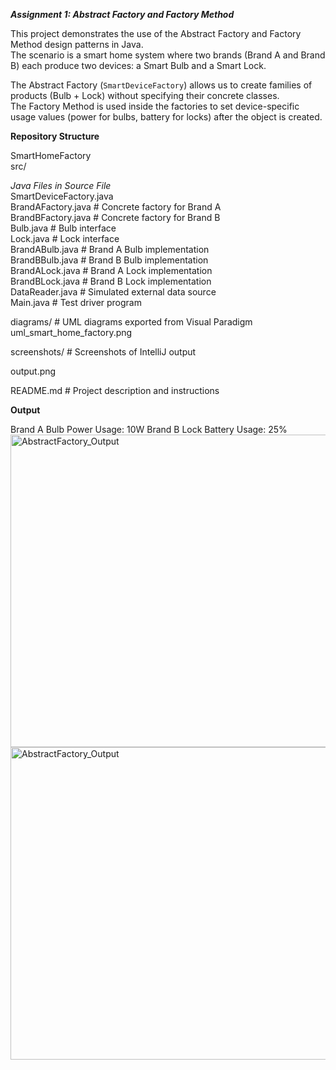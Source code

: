 ***Assignment 1: Abstract Factory and Factory Method***

This project demonstrates the use of the Abstract Factory and Factory Method design patterns in Java.  
The scenario is a smart home system where two brands (Brand A and Brand B) each produce two devices: a Smart Bulb and a Smart Lock.  

The Abstract Factory (`SmartDeviceFactory`) allows us to create families of products (Bulb + Lock) without specifying their concrete classes.  
The Factory Method is used inside the factories to set device-specific usage values (power for bulbs, battery for locks) after the object is created.  

**Repository Structure**
  
SmartHomeFactory  
	src/  

  *Java Files in Source File*  
		SmartDeviceFactory.java   
		BrandAFactory.java # Concrete factory for Brand A  
		BrandBFactory.java # Concrete factory for Brand B  
		Bulb.java # Bulb interface  
		Lock.java # Lock interface  
		BrandABulb.java # Brand A Bulb implementation  
		BrandBBulb.java # Brand B Bulb implementation  
		BrandALock.java # Brand A Lock implementation  
		BrandBLock.java # Brand B Lock implementation  
		DataReader.java # Simulated external data source  
		Main.java # Test driver program  
  
 diagrams/ # UML diagrams exported from Visual Paradigm  
 uml_smart_home_factory.png  

screenshots/ # Screenshots of IntelliJ output  
  
output.png  
   
README.md # Project description and instructions  

**Output**

Brand A Bulb Power Usage: 10W
Brand B Lock Battery Usage: 25%
<img width="936" height="500" alt="AbstractFactory_Output" src="https://github.com/user-attachments/assets/0f2d03bc-d922-47b4-8a5f-e1b3bf0d3316" />
<img width="936" height="500" alt="AbstractFactory_Output" src="https://github.com/user-attachments/assets/8194adbc-488e-413b-aa48-a0092ed1f8a9" />








